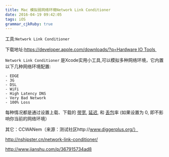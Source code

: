 ```yaml
---
title: Mac 模拟弱网络环境Network Link Conditioner
date: 2016-04-19 09:42:05
tags: iOS
grammar_cjkRuby: true
---
```


工具:`Network Link Conditioner`

下载地址:[https://developer.apple.com/downloads/?q=Hardware IO Tools ](https://developer.apple.com/downloads/?q=Hardware%20IO%20Tools)

`Network Link Conditioner` 是Xcode实用小工具,可以模拟多种网络环境，它内置以下几种网络环境配置:

```wiki
- EDGE
- 3G
- DSL
- WiFi
- High Latency DNS
- Very Bad Network
- 100% Loss
```

每种情况都是通过设置上载、下载的 [带宽](http://en.wikipedia.org/wiki/Bandwidth_%28computing%29), [延迟](http://en.wikipedia.org/wiki/Latency_%28engineering%29%23Communication_latency), 和 [丢包](http://en.wikipedia.org/wiki/Packet_loss)率 (如果设置为 0, 即不影响你当前的网络环境）

其它：CCWANem（来源：测试社区http://www.diggerplus.org/）

http://nshipster.cn/network-link-conditioner/

http://www.jianshu.com/p/367915734ad8
